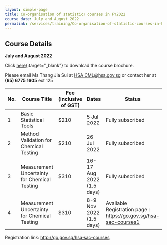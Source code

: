 ```yaml
---
layout: simple-page
title: Co-organisation of statistics courses in FY2022
course_date: July and August 2022
permalink: /services/training/Co-organisation-of-statistic-courses-in-FY2022
---
```


## Course Details
**July and August 2022**

Click [here](/files/Course-brochure-2022-ver3.pdf){:target="_blank"} to download the course brochure.
 
Please email Ms Thang Jia Sui at <HSA_CML@hsa.gov.sg> or contact her at **(65) 6775 1605** ext 125


| No. | Course Title | Fee (inclusive of GST) |  Dates | Status |
|-----|--------------|------------------------|--------|--------|
| 1 | Basic Statistical Tools | $210 | 5 Jul 2022 | Fully subscribed |
| 2 | Method Validation for Chemical Testing | $210 | 26 Jul 2022 | Fully subscribed |
| 3 | Measurement Uncertainty for Chemical Testing | $310 | 16-17 Aug 2022  (1.5 days) | Fully subscribed |
| 4 | Measurement Uncertainty for Chemical Testing | $310 | 8-9 Nov 2022  (1.5 days) | Available<br>Registration page : https://go.gov.sg/hsa-sac-courses1 |

Registration link: http://go.gov.sg/hsa-sac-courses


